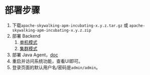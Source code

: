 # 部署步骤
1. 下载`apache-skywalking-apm-incubating-x.y.z.tar.gz` 或 `apache-skywalking-apm-incubating-x.y.z.zip`
1. 部署 Backend
   1. [单机模式](Deploy-backend-in-standalone-mode-CN.md)
   1. [集群模式](Deploy-backend-in-cluster-mode-CN.md)
1. 部署 Java Agent，[doc](Deploy-skywalking-agent-CN.md)
1. 重启并访问系统功能，查看UI即可。
1. 登录页面的默认用户名/密码是`admin/admin`。